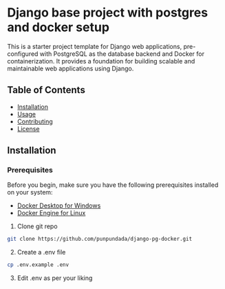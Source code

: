 # Django base project with postgres and docker setup

This is a starter project template for Django web applications, pre-configured with PostgreSQL as the database backend and Docker for containerization. It provides a foundation for building scalable and maintainable web applications using Django.

## Table of Contents

- [Installation](#installation)
- [Usage](#usage)
- [Contributing](#contributing)
- [License](#license)

## Installation

### Prerequisites
Before you begin, make sure you have the following prerequisites installed on your system:
  - [Docker Desktop for Windows](https://docs.docker.com/desktop/windows/install/)
  - [Docker Engine for Linux](https://docs.docker.com/engine/install/)

1. Clone git repo

```bash
git clone https://github.com/punpundada/django-pg-docker.git
```

2. Create a .env file

```bash
cp .env.example .env
```

3. Edit .env as per your liking

